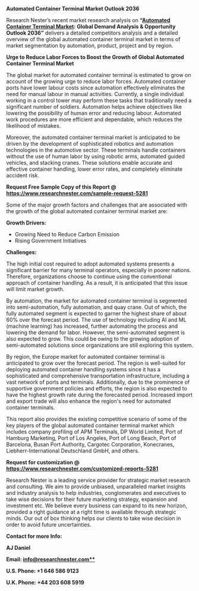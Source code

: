 ﻿**Automated Container Terminal Market Outlook 2036** 

Research Nester’s recent market research analysis on **“[Automated Container Terminal Market](https://www.researchnester.com/reports/automated-container-terminal-market/5281): Global Demand Analysis & Opportunity Outlook 2036”** delivers a detailed competitors analysis and a detailed overview of the global automated container terminal market in terms of market segmentation by automation, product, project and by region.  

**Urge to Reduce Labor Forces to Boost the Growth of Global Automated Container Terminal Market** 

The global market for automated container terminal is estimated to grow on account of the growing urge to reduce labor forces. Automated container ports have lower labour costs since automation effectively eliminates the need for manual labour in manual activities. Currently, a single individual working in a control tower may perform these tasks that traditionally need a significant number of soldiers. Automation helps achieve objectives like lowering the possibility of human error and reducing labour. Automated work procedures are more efficient and dependable, which reduces the likelihood of mistakes. 

Moreover, the automated container terminal market is anticipated to be driven by the development of sophisticated robotics and automation technologies in the automotive sector. These terminals handle containers without the use of human labor by using robotic arms, automated guided vehicles, and stacking cranes. These solutions enable accurate and effective container handling, lower error rates, and completely eliminate accident risk. 

**Request Free Sample Copy of this Report @ <https://www.researchnester.com/sample-request-5281>** 

Some of the major growth factors and challenges that are associated with the growth of the global automated container terminal market are: 

**Growth Drivers:**

- Growing Need to Reduce Carbon Emission 
- Rising Government Initiatives 

**Challenges:**

The high initial cost required to adopt automated systems presents a significant barrier for many terminal operators, especially in poorer nations. Therefore, organizations choose to continue using the conventional approach of container handling. As a result, it is anticipated that this issue will limit market growth. 

By automation, the market for automated container terminal is segmented into semi-automation, fully automation, and quay crane. Out of which, the fully automated segment is expected to garner the highest share of about 60% over the forecast period. The use of technology including AI and ML (machine learning) has increased, further automating the process and lowering the demand for labor. However, the semi-automated segment is also expected to grow. This could be owing to the growing adoption of semi-automated solutions since organizations are still exploring this system.  

By region, the Europe market for automated container terminal is anticipated to grow over the forecast period. The region is well-suited for deploying automated container handling systems since it has a sophisticated and comprehensive transportation infrastructure, including a vast network of ports and terminals. Additionally, due to the prominence of supportive government policies and efforts, the region is also expected to have the highest growth rate during the forecasted period. Increased import and export trade will also enhance the region's need for automated container terminals.

This report also provides the existing competitive scenario of some of the key players of the global automated container terminal market which includes company profiling of APM Terminals, DP World Limited, Port of Hamburg Marketing, Port of Los Angeles, Port of Long Beach, Port of Barcelona, Busan Port Authority, Cargotec Corporation, Konecranes, Liebherr-International Deutschland GmbH, and others.  

**Request for customization @ <https://www.researchnester.com/customized-reports-5281>**  

Research Nester is a leading service provider for strategic market research and consulting. We aim to provide unbiased, unparalleled market insights and industry analysis to help industries, conglomerates and executives to take wise decisions for their future marketing strategy, expansion and investment etc. We believe every business can expand to its new horizon, provided a right guidance at a right time is available through strategic minds. Our out of box thinking helps our clients to take wise decision in order to avoid future uncertainties.

**Contact for more Info:**

**AJ Daniel**

**Email: [info@researchnester.com**](mailto:info@researchnester.com)**

**U.S. Phone: +1 646 586 9123** 

**U.K. Phone: +44 203 608 5919**







